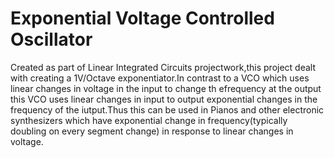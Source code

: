 # Exponential Voltage Controlled Oscillator
Created as part of Linear Integrated Circuits projectwork,this project dealt with creating a 1V/Octave exponentiator.In contrast to a VCO which uses linear changes in voltage in the input to change th efrequency at the output this VCO uses linear changes in input to output exponential changes in the frequency of the iutput.Thus this can be used in Pianos and other electronic synthesizers which have exponential change in frequency(typically doubling on every segment change) in response to linear changes in voltage. 
